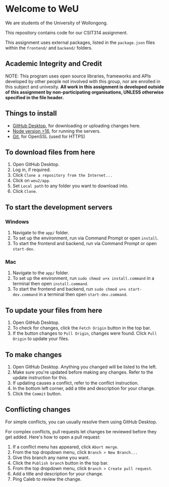 # Welcome to WeU
We are students of the University of Wollongong.

This repository contains code for our CSIT314 assignment.

This assignment uses external packages, listed in the `package.json` files within the `frontend/` and `backend/` folders.

## Academic Integrity and Credit
NOTE: This program uses open source libraries, frameworks and APIs developed by other people not involved with this group, nor are 
enrolled in this subject and univesity. 
**All work in this assignment is developed outside of this assignment by non-participating organisations, UNLESS otherwise specified 
in the file header.**

## Things to install
- [GitHub Desktop](https://desktop.github.com/), for downloading or uploading changes here.
- [Node version >16](https://nodejs.org/en/download/), for running the servers.
- [Git](https://git-scm.com/downloads), for OpenSSL (used for HTTPS)

## To download files from here
1. Open GitHub Desktop.
2. Log in, if required.
3. Click `Clone a repository from the Internet...`
4. Click on `weu2/app`.
5. Set `Local path` to any folder you want to download into.
6. Click `Clone`.

## To start the development servers

### Windows
1. Navigate to the `app/` folder.
2. To set up the environment, run via Command Prompt or open `install`.
3. To start the frontend and backend, run via Command Prompt or open `start-dev`.

### Mac
1. Navigate to the `app/` folder.
2. To set up the environment, run `sudo chmod u+x install.command` in a terminal then open `install.command`.
3. To start the frontend and backend, run `sudo chmod u+x start-dev.command` in a terminal then open `start-dev.command`.

## To update your files from here
1. Open GitHub Desktop.
2. To check for changes, click the `Fetch Origin` button in the top bar.
3. If the button changes to `Pull Origin`, changes were found. Click `Pull Origin` to update your files.

## To make changes
1. Open GitHub Desktop. Anything you changed will be listed to the left.
3. Make sure you're updated before making any changes. Refer to the update instruction for this.
4. If updating causes a conflict, refer to the conflict instruction.
5. In the bottom left corner, add a title and description for your change.
6. Click the `Commit` button.

## Conflicting changes
For simple conflicts, you can usually resolve them using GitHub Desktop.

For complex conflicts, pull requests let changes be reviewed before they get added. Here's how to open a pull request:
1. If a conflict menu has appeared, click `Abort merge`.
2. From the top dropdown menu, click `Branch > New Branch...`
3. Give this branch any name you want.
4. Click the `Publish branch` button in the top bar.
5. From the top dropdown menu, click `Branch > Create pull request`.
6. Add a title and description for your change.
7. Ping Caleb to review the change.
